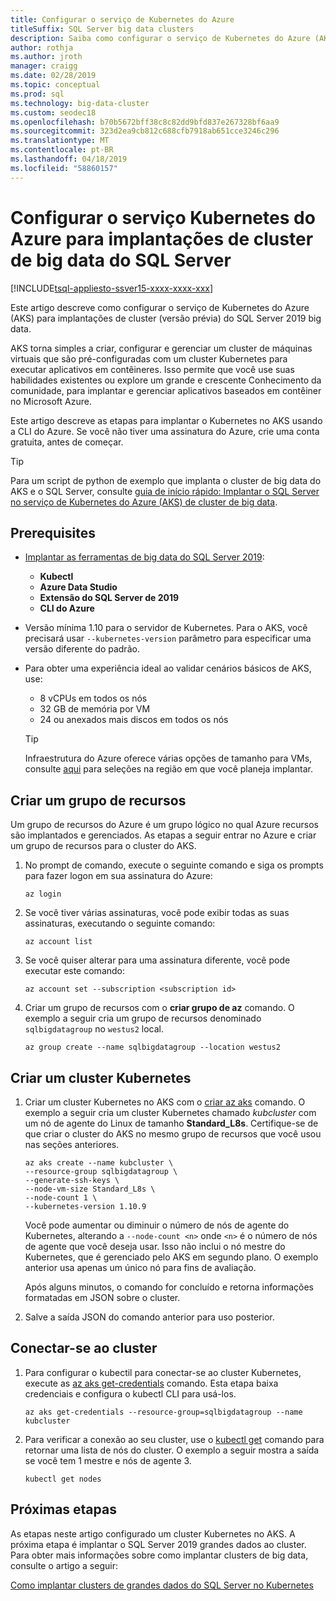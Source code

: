 ```yaml
---
title: Configurar o serviço de Kubernetes do Azure
titleSuffix: SQL Server big data clusters
description: Saiba como configurar o serviço de Kubernetes do Azure (AKS) para implantações de cluster (versão prévia) do SQL Server 2019 big data.
author: rothja
ms.author: jroth
manager: craigg
ms.date: 02/28/2019
ms.topic: conceptual
ms.prod: sql
ms.technology: big-data-cluster
ms.custom: seodec18
ms.openlocfilehash: b70b5672bff38c8c82dd9bfd837e267328bf6aa9
ms.sourcegitcommit: 323d2ea9cb812c688cfb7918ab651cce3246c296
ms.translationtype: MT
ms.contentlocale: pt-BR
ms.lasthandoff: 04/18/2019
ms.locfileid: "58860157"
---
```

# <a name="configure-azure-kubernetes-service-for-sql-server-big-data-cluster-deployments"></a>Configurar o serviço Kubernetes do Azure para implantações de cluster de big data do SQL Server

[!INCLUDE[tsql-appliesto-ssver15-xxxx-xxxx-xxx](../includes/tsql-appliesto-ssver15-xxxx-xxxx-xxx.md)]

Este artigo descreve como configurar o serviço de Kubernetes do Azure (AKS) para implantações de cluster (versão prévia) do SQL Server 2019 big data.

AKS torna simples a criar, configurar e gerenciar um cluster de máquinas virtuais que são pré-configuradas com um cluster Kubernetes para executar aplicativos em contêineres. Isso permite que você use suas habilidades existentes ou explore um grande e crescente Conhecimento da comunidade, para implantar e gerenciar aplicativos baseados em contêiner no Microsoft Azure.

Este artigo descreve as etapas para implantar o Kubernetes no AKS usando a CLI do Azure. Se você não tiver uma assinatura do Azure, crie uma conta gratuita, antes de começar.

> [!TIP] 
> Para um script de python de exemplo que implanta o cluster de big data do AKS e o SQL Server, consulte [guia de início rápido: Implantar o SQL Server no serviço de Kubernetes do Azure (AKS) de cluster de big data](quickstart-big-data-cluster-deploy.md).

## <a name="prerequisites"></a>Prerequisites

- [Implantar as ferramentas de big data do SQL Server 2019](deploy-big-data-tools.md):
   - **Kubectl**
   - **Azure Data Studio**
   - **Extensão do SQL Server de 2019**
   - **CLI do Azure**

- Versão mínima 1.10 para o servidor de Kubernetes. Para o AKS, você precisará usar `--kubernetes-version` parâmetro para especificar uma versão diferente do padrão.

- Para obter uma experiência ideal ao validar cenários básicos de AKS, use:
   - 8 vCPUs em todos os nós
   - 32 GB de memória por VM
   - 24 ou anexados mais discos em todos os nós

   > [!TIP]
   > Infraestrutura do Azure oferece várias opções de tamanho para VMs, consulte [aqui](https://docs.microsoft.com/azure/virtual-machines/windows/sizes) para seleções na região em que você planeja implantar.

## <a name="create-a-resource-group"></a>Criar um grupo de recursos

Um grupo de recursos do Azure é um grupo lógico no qual Azure recursos são implantados e gerenciados. As etapas a seguir entrar no Azure e criar um grupo de recursos para o cluster do AKS.

1. No prompt de comando, execute o seguinte comando e siga os prompts para fazer logon em sua assinatura do Azure:

    ```azurecli
    az login
    ```

1. Se você tiver várias assinaturas, você pode exibir todas as suas assinaturas, executando o seguinte comando:

   ```azurecli
   az account list
   ```

1. Se você quiser alterar para uma assinatura diferente, você pode executar este comando:

   ```azurecli
   az account set --subscription <subscription id>
   ```

1. Criar um grupo de recursos com o **criar grupo de az** comando. O exemplo a seguir cria um grupo de recursos denominado `sqlbigdatagroup` no `westus2` local.

   ```azurecli
   az group create --name sqlbigdatagroup --location westus2
   ```

## <a name="create-a-kubernetes-cluster"></a>Criar um cluster Kubernetes

1. Criar um cluster Kubernetes no AKS com o [criar az aks](https://docs.microsoft.com/cli/azure/aks) comando. O exemplo a seguir cria um cluster Kubernetes chamado *kubcluster* com um nó de agente do Linux de tamanho **Standard_L8s**. Certifique-se de que criar o cluster do AKS no mesmo grupo de recursos que você usou nas seções anteriores.

    ```azurecli
   az aks create --name kubcluster \
    --resource-group sqlbigdatagroup \
    --generate-ssh-keys \
    --node-vm-size Standard_L8s \
    --node-count 1 \
    --kubernetes-version 1.10.9
    ```

   Você pode aumentar ou diminuir o número de nós de agente do Kubernetes, alterando a `--node-count <n>` onde `<n>` é o número de nós de agente que você deseja usar. Isso não inclui o nó mestre do Kubernetes, que é gerenciado pelo AKS em segundo plano. O exemplo anterior usa apenas um único nó para fins de avaliação.

   Após alguns minutos, o comando for concluído e retorna informações formatadas em JSON sobre o cluster.

1. Salve a saída JSON do comando anterior para uso posterior.

## <a name="connect-to-the-cluster"></a>Conectar-se ao cluster

1. Para configurar o kubectil para conectar-se ao cluster Kubernetes, execute as [az aks get-credentials](https://docs.microsoft.com/cli/azure/aks?view=azure-cli-latest#az-aks-get-credentials) comando. Esta etapa baixa credenciais e configura o kubectl CLI para usá-los.

   ```azurecli
   az aks get-credentials --resource-group=sqlbigdatagroup --name kubcluster
   ```

1. Para verificar a conexão ao seu cluster, use o [kubectl get](https://kubernetes.io/docs/reference/generated/kubectl/kubectl-commands) comando para retornar uma lista de nós do cluster.  O exemplo a seguir mostra a saída se você tem 1 mestre e nós de agente 3.

   ```
   kubectl get nodes
   ```

## <a name="next-steps"></a>Próximas etapas

As etapas neste artigo configurado um cluster Kubernetes no AKS. A próxima etapa é implantar o SQL Server 2019 grandes dados ao cluster. Para obter mais informações sobre como implantar clusters de big data, consulte o artigo a seguir:

[Como implantar clusters de grandes dados do SQL Server no Kubernetes](deployment-guidance.md)
